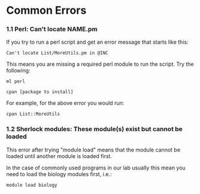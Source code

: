 # Common Errors
### 1.1 Perl: Can't locate NAME.pm

If you try to run a perl script and get an error message that starts like this:

```
Can't locate List/MoreUtils.pm in @INC

```

This means you are missing a required perl module to run the script. Try the following:

```
ml perl

cpan [package to install]
```

For example, for the above error you would run:

```
cpan List::MoreUtils
```


### 1.2 Sherlock modules: These module(s) exist but cannot be loaded

This error after trying "module load" means that the module cannot be loaded until another module is loaded first.

In the case of commonly used programs in our lab usually this mean you need to load the biology modules first,
i.e.:

```
module load biology
```


